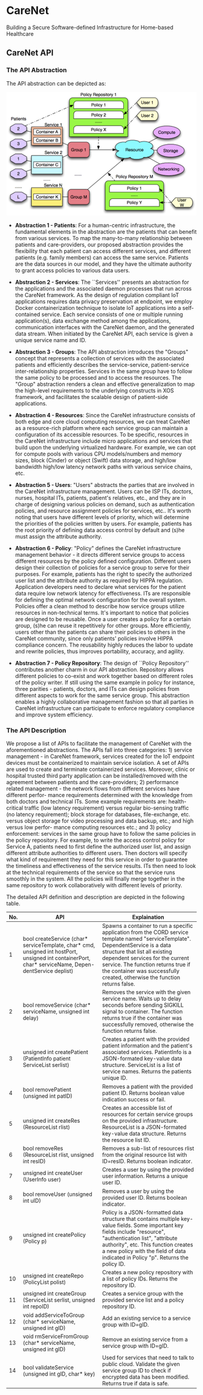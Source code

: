 # CareNet
Building a Secure Software-defined Infrastructure for Home-based Healthcare


## CareNet API

### The API Abstraction

The API abstraction can be depicted as:

![alt text][abstraction]

[abstraction]: https://github.com/ACANETS/CareNet/blob/master/figs/API-v2.png "The CareNet API Abstraction"

+ **Abstraction 1 - Patients**:
For a human-centric infrastructure, the fundamental elements in the abstraction are the patients that can benefit from various services. To map the many-to-many relationship between patients and care-providers, our proposed abstraction provides the flexibility that each patient can access different services, and different patients (e.g. family members) can access the same service. Patients are the data sources in our model, and they have the ultimate authority to grant access policies to various data users.

+ **Abstraction 2 - Services**:
The ``Services'' presents an abstraction for the applications and the associated daemon processes that run across the CareNet framework. As the design of regulation compliant IoT applications requires data privacy preservation at endpoint, we employ Docker containerization technique to isolate IoT applications into a self-contained service. Each service consists of one or multiple running application(s), data exchange method among the applications, communication interfaces with the CareNet daemon, and the generated data stream. When initiated by the CareNet API, each service is given a unique service name and ID.

+ **Abstraction 3 - Groups**:
The API abstraction introduces the "Groups" concept that represents a collection of services with the associated patients and efficiently describes the service-service, patient-service inter-relationship properties. Services in the same group have to follow the same policy to be processed and to access the resources. The "Group" abstraction renders a clean and effective generalization to map the high-level requirements to the underlying constructs in XOS framework, and facilitates the scalable design of patient-side applications.


+ **Abstraction 4 - Resources**:
Since the CareNet infrastructure consists of both edge and core cloud computing resources, we can treat CareNet as a resource-rich platform where each service group can maintain a configuration of its accessible resources. To be specific, resources in the CareNet infrastructure include micro applications and services that build upon the underlying virtualized hardware. For example, we can opt for compute pools with various CPU models/numbers and memory sizes, block (Cinder) or object (Swift) data storage, and high/low bandwidth high/low latency network paths with various service chains, etc.

+ **Abstraction 5 - Users**:
"Users" abstracts the parties that are involved in the CareNet infrastructure management. Users can be ISP ITs, doctors, nurses, hospital ITs, patients, patient's relatives, etc., and they are in charge of designing various policies on demand, such as authentication policies, and resource assignment policies for services, etc.. It's worth noting that users have different levels of priority, which will determine the priorities of the policies written by users. For example, patients has the root priority of defining data access control by default and (s)he must assign the attribute authority.

+ **Abstraction 6 - Policy**:
"Policy" defines the CareNet infrastructure management behavior - it directs different service groups to access different resources by the policy defined configuration. Different users design their collection of policies for a service group to serve for their purposes. For example, patients has the right to specify the authorized user list and the attribute authority as required by HIPPA regulation. Application developers need to declare what services for the patient data require low network latency for effectiveness. ITs are responsible for defining the optimal network configuration for the overall system.
Policies offer a clean method to describe how service groups utilize resources in non-technical terms. It's important to notice that policies are designed to be reusable. Once a user creates a policy for a certain group, (s)he can reuse it repetitively for other groups. More efficiently, users other than the patients can share their policies to others in the CareNet community, since only patients' policies involve HIPPA compliance concern. The reusability highly reduces the labor to update and rewrite policies, thus improves portability, accuracy, and agility.

+ **Abstraction 7 - Policy Repository**:
The design of ``Policy Repository'' contributes another charm in our API abstraction. Repository allows different policies to co-exist and work together based on different roles of the policy writer. If still using the same example in policy for instance, three parities - patients, doctors, and ITs can design policies from different aspects to work for the same service group. This abstraction enables a highly collaborative management fashion so that all parties in CareNet infrastructure can participate to enforce regulatory compliance and improve system efficiency.

### The API Description

We propose a list of APIs to facilitate the management of CareNet with the aforementioned abstractions. The APIs fall into three categories: 1) service management - in CareNet framework, services created for the IoT endpoint devices must be containerized to maintain service isolation. A set of APIs are used to create and terminate containerized services. Moreover, clinic or hospital trusted third party application can be installed/removed with the agreement between patients and the care-providers; 2) performance related management - the network flows from different services have different perfor- mance requirements determined with the knowledge from both doctors and technical ITs. Some example requirements are: health-critical traffic (low latency requirement) versus regular bio-sensing traffic (no latency requirement); block storage for databases, file-exchange, etc. versus object storage for video processing and data backup, etc.; and high versus low perfor- mance computing resources etc.; and 3) policy enforcement: services in the same group have to follow the same policies in the policy repository. For example, to write the access control policy for Service A, patients need to first define the authorized user list, and assign different attribute authorities to different users. Then doctors will specify what kind of requirement they need for this service in order to guarantee the timeliness and effectiveness of the service results. ITs then need to look at the technical requirements of the service so that the service runs smoothly in the system. All the policies will finally merge together in the same repository to work collaboratively with different levels of priority.

The detailed API definition and description are depicted in the following table. 

|No.|API|Explaination|
|---|---|------------|
| 1 | bool createService (char* serviceTemplate, char* cmd, unsigned int hostPort, unsigned int containerPort, char* serviceName, Depen- dentService deplist) | Spawns a container to run a specific application from the CORD service template named "serviceTemplate". DependentService is a data structure that list all existing dependent services for the current service. The function returns true if the container was successfully created, otherwise the function returns false. |
| 2 | bool removeService (char* serviceName, unsigned int delay) | Removes the service with the given service name. Waits up to delay seconds before sending SIGKILL signal to container. The function returns true if the container was successfully removed, otherwise the function returns false. |
| 3 | unsigned int createPatient (PatientInfo patient ServiceList serlist) | Creates a patient with the provided patient information and the patient's associated services. PatientInfo is a JSON-formated key-value data structure. ServiceList is a list of service names. Returns the patients unique ID. |
| 4 | bool removePatient (unsigned int patID) | Removes a patient with the provided patient ID. Returns boolean value indication success or fail.|
| 5 | unsigned int createRes (ResourceList rlist) | Creates an accessible list of resources for certain service groups on the provided infrastructure. ResourceList is a JSON-formated key-value data structure. Returns the resource list ID. |
| 6 | bool removeRes (ResourceList rlist, unsigned int resID) | Removes a sub-list of resources rlist from the original resource list with ID=resID. Returns boolean indicator. |
| 7 | unsigned int createUser (UserInfo user) | Creates a user by using the provided user information. Returns a unique user ID. |
| 8 | bool removeUser (unsigned int uID) | Removes a user by using the provided user ID. Returns boolean indicator. |
| 9 | unsigned int createPolicy (Policy p) | Policy is a JSON-formatted data structure that contains multiple key-value fields. Some important key fields include "resource", "authentication list", "attribute authority", etc. This function creates a new policy with the field of data indicated in Policy "p". Returns the policy ID. |
| 10 | unsigned int createRepo (PolicyList polist) | Creates a new policy repository with a list of policy IDs. Returns the repository ID. |
| 11 | unsigned int createGroup (ServiceList serlist, unsigned int repoID) | Creates a service group with the provided service list and a policy repository ID. |
| 12 | void addServiceToGroup (char* serviceName, unsigned int gID) | Add an existing service to a service group with ID=gID. |
| 13 | void rmServiceFromGroup (char* serviceName, unsigned int gID) | Remove an existing service from a service group with ID=gID. |
| 14 | bool validateService (unsigned int gID, char* key) | Used for services that need to talk to public cloud. Validate the given service group ID to check if encrypted data has been modified. Returns true if data is safe.|